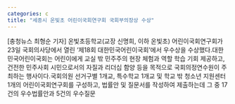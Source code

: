 ```yaml
---
categories: c
title: "세종시 온빛초 어린이국회연구회 국회부의장상 수상"
---
```

[충청뉴스 최형순 기자] 온빛초등학교(교장 신명희, 이하 온빛초) 어린이국회연구회가 23일 국회의사당에서 열린 ‘제18회 대한민국어린이국회’에서 우수상을 수상했다.대한민국어린이국회는 어린이에게 교실 밖 민주주의 현장 체험과 역할 학습 기회 제공하고, 건전한 민주사회 시민으로서의 자질과 리더십 함양 등을 목적으로 국회의정연수원이 주최하는 행사이다.국회의원 선거구별 1개교, 특수학교 1개교 및 학교 밖 청소년 지원센터 1개의 어린이국회연구회를 구성하고, 법률안 및 질문서를 작성하여 제출하는데 그 중 17건의 우수법률안과 5건의 우수질문